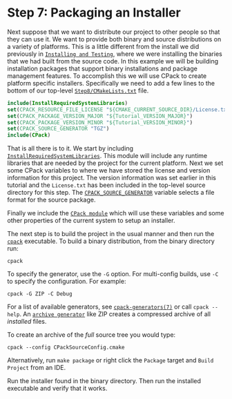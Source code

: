 # Step 7: Packaging an Installer

Next suppose that we want to distribute our project to other people so that
they can use it. We want to provide both binary and source distributions on a
variety of platforms. This is a little different from the install we did
previously in [`Installing and Testing`](./Installing%20and%20Testing.md), where we were
installing the binaries that we had built from the source code. In this
example we will be building installation packages that support binary
installations and package management features. To accomplish this we will use
CPack to create platform specific installers. Specifically we need to add a
few lines to the bottom of our top-level [`Step8/CMakeLists.txt`](./Step8/CMakeLists.txt) file.

```cmake
include(InstallRequiredSystemLibraries)
set(CPACK_RESOURCE_FILE_LICENSE "${CMAKE_CURRENT_SOURCE_DIR}/License.txt")
set(CPACK_PACKAGE_VERSION_MAJOR "${Tutorial_VERSION_MAJOR}")
set(CPACK_PACKAGE_VERSION_MINOR "${Tutorial_VERSION_MINOR}")
set(CPACK_SOURCE_GENERATOR "TGZ")
include(CPack)
```

That is all there is to it. We start by including
[`InstallRequiredSystemLibraries`](https://cmake.org/cmake/help/latest/module/InstallRequiredSystemLibraries.html). This module will include any runtime
libraries that are needed by the project for the current platform. Next we set
some CPack variables to where we have stored the license and version
information for this project. The version information was set earlier in this
tutorial and the `License.txt` has been included in the top-level source
directory for this step.  The [`CPACK_SOURCE_GENERATOR`](https://cmake.org/cmake/help/latest/module/CPack.html) variable
selects a file format for the source package.

Finally we include the [`CPack module`](https://cmake.org/cmake/help/latest/module/CPack.html) which will use these
variables and some other properties of the current system to setup an
installer.

The next step is to build the project in the usual manner and then run the
[`cpack`](https://cmake.org/cmake/help/latest/manual/cpack.1.html#manual:cpack(1)) executable. To build a binary distribution, from the
binary directory run:

```shell
cpack
```

To specify the generator, use the `-G` option. For multi-config builds, use
`-C` to specify the configuration. For example:

```shell
cpack -G ZIP -C Debug
```

For a list of available generators, see [`cpack-generators(7)`](https://cmake.org/cmake/help/latest/manual/cpack-generators.7.html#manual:cpack-generators(7)) or call
`cpack --help`. An [`archive generator`](https://cmake.org/cmake/help/latest/cpack_gen/archive.html#cpack_gen:CPack%20Archive%20Generator)
like ZIP creates a compressed archive of all *installed* files.

To create an archive of the *full* source tree you would type:

```shell
cpack --config CPackSourceConfig.cmake
```

Alternatively, run `make package` or right click the `Package` target and
`Build Project` from an IDE.

Run the installer found in the binary directory. Then run the installed
executable and verify that it works.
